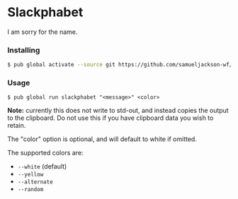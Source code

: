# Slackphabet

I am sorry for the name.

### Installing

```bash
$ pub global activate --source git https://github.com/samueljackson-wf/slackphabet
```

### Usage

```
$ pub global run slackphabet "<message>" <color>
```

**Note:** currently this does not write to std-out, and instead copies the output to the clipboard.
Do not use this if you have clipboard data you wish to retain.

The "color" option is optional, and will default to white if omitted.

The supported colors are:
- `--white` (default)
- `--yellow`
- `--alternate`
- `--random`
